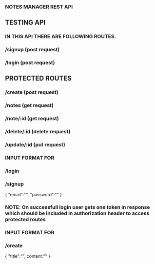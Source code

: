 ### NOTES MANAGER REST API

## TESTING API

### IN THIS API THERE ARE FOLLOWING ROUTES. 

###  /signup (post request)
###  /login  (post request)

## PROTECTED ROUTES

###  /create (post request)
###  /notes  (get request)
###  /note/:id      (get request)
###  /delete/:id     (delete request)
###  /update/:id     (put  request)


### INPUT FORMAT FOR  
### /login 
### /signup

{
    "email":"",
    "password":""
}


### NOTE: On successfull login user gets one token in response which should be included in authorization header to access protected routes


### INPUT FORMAT FOR 
### /create

{
    "title":"",
    content:""
}


